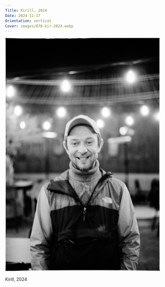 ```yaml
---
Title: Kirill, 2024
Date: 2024-11-17
Orientation: vertical
Cover: images/078-kir-2024.webp
---
```


![Kirill, 2024](images/078-kir-2024@2x.webp)

Kirill, 2024
